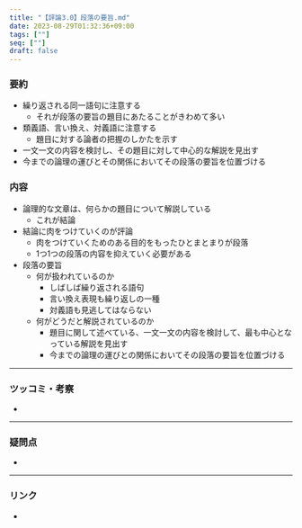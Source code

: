 ```yaml
---
title: "【評論3.0】段落の要旨.md"
date: 2023-08-29T01:32:36+09:00
tags: [""]
seq: [""]
draft: false
---
```

### 要約
- 繰り返される同一語句に注意する
  - それが段落の要旨の題目にあたることがきわめて多い
- 類義語、言い換え、対義語に注意する
  - 題目に対する論者の把握のしかたを示す
- 一文一文の内容を検討し、その題目に対して中心的な解説を見出す
- 今までの論理の運びとその関係においてその段落の要旨を位置づける

### 内容
- 論理的な文章は、何らかの題目について解説している
  - これが結論
- 結論に肉をつけていくのが評論
  - 肉をつけていくためのある目的をもったひとまとまりが段落
  - 1つ1つの段落の内容を抑えていく必要がある
- 段落の要旨
  - 何が扱われているのか
    - しばしば繰り返される語句
    - 言い換え表現も繰り返しの一種
    - 対義語も見逃してはならない
  - 何がどうだと解説されているのか
    - 題目に関して述べている、一文一文の内容を検討して、最も中心となっている解説を見出す
    - 今までの論理の運びとの関係においてその段落の要旨を位置づける

---
### ツッコミ・考察
- 

---
### 疑問点
- 


---
### リンク
- 